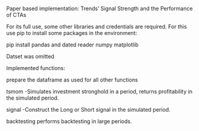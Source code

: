 # 
Paper based implementation: Trends’ Signal Strength and the Performance of CTAs


For its full use, some other libraries and credentials are required. For this use pip to install some packages in the environment:



pip install pandas and dated reader numpy matplotlib



Datset was omitted



Implemented functions:



prepare the dataframe as used for all other functions

tsmom -Simulates investment stronghold in a period, returns profitability in the simulated period.

signal -Construct the Long or Short signal in the simulated period.

backtesting performs backtesting in large periods.



